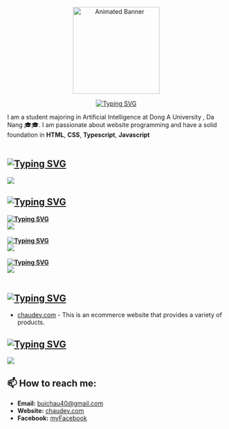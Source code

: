 <p align="center">
  <img src="https://res.cloudinary.com/doguzyfn7/image/upload/v1714469400/avaaa_zhrws3.jpg" height="200" alt="Animated Banner"/>
</p>

<p align="center">
    <a href="https://git.io/typing-svg">
  <img src="https://readme-typing-svg.demolab.com?font=Fira+Code&size=31&pause=1000&color=F70303&background=39FFF000&random=false&width=435&lines=Hi+there%2C+I'm+Chou+%F0%9F%91%8B;I'm+a+web+development%F0%9F%91%8B" alt="Typing SVG" />
  </a>
</p>

I am a student majoring in Artificial Intelligence at Dong A University , Da Nang 🎓🎓. I am passionate about website programming and have a solid foundation in **HTML**, **CSS**, **Typescript**, **Javascript**
<br>
<br>

## [![Typing SVG](https://readme-typing-svg.demolab.com?font=Fira+Code&weight=600&size=25&duration=2&pause=1000&color=29F723&background=39FFF000&random=false&repeat=false&width=435&lines=%F0%9F%9A%80++Programming+languages)](https://git.io/typing-svg)

<img src="https://skillicons.dev/icons?i=js,ts,py," />
<br>

## [![Typing SVG](https://readme-typing-svg.demolab.com?font=Fira+Code&weight=600&size=25&duration=2&pause=1000&color=F714DF&background=39FFF000&random=false&repeat=false&width=435&lines=%E2%98%98%EF%B8%8F+Frameworks%2F+Platforms)](https://git.io/typing-svg)

**[![Typing SVG](https://readme-typing-svg.demolab.com?font=Fira+Code&weight=600&size=20&duration=2&pause=1000&repeat=false&color=F772A7&background=39FFF000&random=false&width=435&lines=Frontend)](https://git.io/typing-svg)**
<br>
<img src="https://skillicons.dev/icons?i=react,next,redux,sass,mui,bootstrap,jquery,tailwindcss" /><br> <br>
**[![Typing SVG](https://readme-typing-svg.demolab.com?font=Fira+Code&weight=600&size=20&duration=2&pause=1000&color=964BF7&repeat=false&background=39FFF000&random=false&width=435&lines=Backend)](https://git.io/typing-svg)**
<br>
<img src="https://skillicons.dev/icons?i=nest,graphql,nodejs,express," />
<br>
<br>
**[![Typing SVG](https://readme-typing-svg.demolab.com?font=Fira+Code&weight=600&pause=1000&color=F77085&repeat=false&random=false&width=435&lines=Tools)](https://git.io/typing-svg)**
<br>
<img src="https://skillicons.dev/icons?i=github,docker" />
<br>
<br>

## [![Typing SVG](https://readme-typing-svg.demolab.com?font=Fira+Code&weight=600&size=25&duration=2&pause=1000&color=00F70A&background=39FFF000&random=false&repeat=false&width=435&lines=%F0%9F%93%A6+Projects)](https://git.io/typing-svg)

- [chaudev.com](http://chaudev.com) - This is an ecommerce website that provides a variety of products.
  <br>

## [![Typing SVG](https://readme-typing-svg.demolab.com?font=Fira+Code&weight=600&size=25&duration=1&pause=1000&color=BD81F7&repeat=false&random=false&width=435&lines=%F0%9F%97%84%EF%B8%8F+Database)](https://git.io/typing-svg)

<img src="https://skillicons.dev/icons?i=mysql,mongodb,postgresql" />
<br>

## 📫 How to reach me:

- **Email:** [buichau40@gmail.com](mailto:buichau40@gmail.com)
- **Website:** [chaudev.com](http://chaudev.com)
- **Facebook:** [myFacebook](https://www.facebook.com/mi.bui.923)
